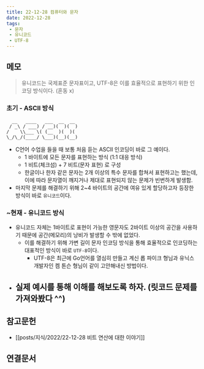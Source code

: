 ```yaml
---
title: 22-12-28 컴퓨터와 문자
date: 2022-12-28
tags:
 - 문자
 - 유니코드
 - UTF-8
---
```


## 메모

> 유니코드는 국제표준 문자표이고, UTF-8은 이를 효율적으로 표현하기 위한 인코딩 방식이다. (혼동 x)

### 초기 - ASCII 방식

```text
  __   ____   ___  __  __  
 / _\ / ___) / __)(  )(  ) 
/    \\___ \( (__  )(  )(  
\_/\_/(____/ \___)(__)(__)
```

- C언어 수업을 들을 때 보통 처음 듣는 ASCII 인코딩이 바로 그 예이다.
	- 1 바이트에 모든 문자를 표현하는 방식 (1:1 대응 방식)
	- 1 비트(체크섬) + 7 비트(문자 표현) 로 구성
	- 한글이나 한자 같은 문자는 2개 이상의 특수 문자를 합쳐서 표현하고는 했는데, 이에 따라 문자열이 깨지거나 제대로 표현되지 않는 문제가 빈번하게 발생함.
- 마지막 문제를 해결하기 위해 2~4 바이트의 공간에 여유 있게 할당하고자 등장한 방식이 바로 `유니코드`이다.
### ~현재 - 유니코드 방식

- 유니코드 자체는 1바이트로 표현이 가능한 영문자도 2바이트 이상의 공간을 사용하기 때문에 공간(메모리)의 낭비가 발생할 수 밖에 없었다.
	- 이를 해결하기 위해 가변 길이 문자 인코딩 방식을 통해 효율적으로 인코딩하는 대표적인 방식이 바로 `UTF-8`이다.
		- UTF-8은 최근에 Go언어를 열심히 만들고 계신 롭 파이크 형님과 유닉스 개발자인 켐 톤슨 형님이 같이 고안해내신 방법이다.
- 실제 예시를 통해 이해를 해보도록 하자.  (릿코드 문제를 가져와봤다 ^^)
	- 

## 참고문헌

- [[posts/지식/2022/22-12-28 비트 연산에 대한 이야기]]

## 연결문서


